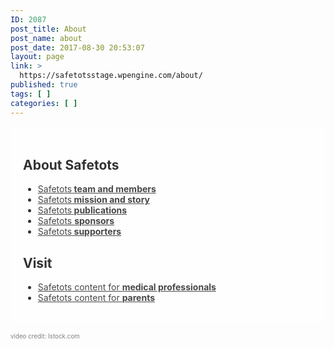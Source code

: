 ```yaml
---
ID: 2087
post_title: About
post_name: about
post_date: 2017-08-30 20:53:07
layout: page
link: >
  https://safetotsstage.wpengine.com/about/
published: true
tags: [ ]
categories: [ ]
---
```

<div style="background-color: white; opacity: 0.8; color: black; padding: 20px;">
  <h2 style="text-align: left;">
    About Safetots
  </h2>
  
  <ul>
    <li>
      <a href="/team/">Safetots<strong> team and members</strong></a>
    </li>
    <li>
      <a href="/about/saftetots-story/">Safetots<strong> mission and story</strong></a>
    </li>
    <li>
      <a href="https://safetotsstage.wpengine.com/publication/">Safetots<strong> publications</strong></a>
    </li>
    <li>
      <a href="/about/sponsors/">Safetots <strong>sponsors</strong></a>
    </li>
    <li>
      <a href="/about/supporters/">Safetots<strong> supporters</strong></a>
    </li>
  </ul>
  
  <h2>
    Visit
  </h2>
  
  <ul>
    <li>
      <a href="/professionals/">Safetots content for <strong>medical professionals</strong></a>
    </li>
    <li>
      <a href="/parents/parents-faq/">Safetots content for <strong>parents</strong></a>
    </li>
  </ul>
</div>

<span style="font-size: 0.7em; color: grey;">video credit: Istock.com</span>